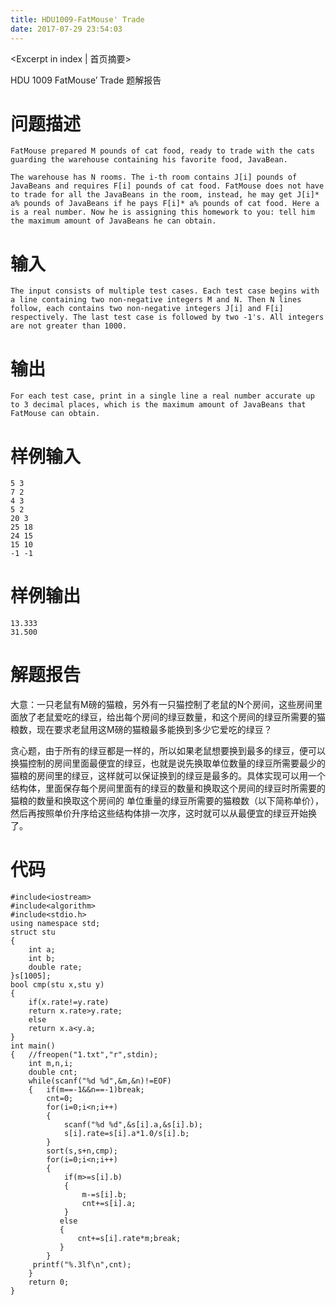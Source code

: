 ```yaml
---
title: HDU1009-FatMouse' Trade
date: 2017-07-29 23:54:03
---
```

<Excerpt in index | 首页摘要> 

HDU 1009 FatMouse’ Trade 题解报告
<!-- more -->

# 问题描述
```
FatMouse prepared M pounds of cat food, ready to trade with the cats guarding the warehouse containing his favorite food, JavaBean.

The warehouse has N rooms. The i-th room contains J[i] pounds of JavaBeans and requires F[i] pounds of cat food. FatMouse does not have to trade for all the JavaBeans in the room, instead, he may get J[i]* a% pounds of JavaBeans if he pays F[i]* a% pounds of cat food. Here a is a real number. Now he is assigning this homework to you: tell him the maximum amount of JavaBeans he can obtain.

```
# 输入
```
The input consists of multiple test cases. Each test case begins with a line containing two non-negative integers M and N. Then N lines follow, each contains two non-negative integers J[i] and F[i] respectively. The last test case is followed by two -1's. All integers are not greater than 1000.

```
# 输出
```
For each test case, print in a single line a real number accurate up to 3 decimal places, which is the maximum amount of JavaBeans that FatMouse can obtain.

```
# 样例输入
```
5 3
7 2
4 3
5 2
20 3
25 18
24 15
15 10
-1 -1

```
# 样例输出

```
13.333
31.500
```
# 解题报告
大意：一只老鼠有M磅的猫粮，另外有一只猫控制了老鼠的N个房间，这些房间里面放了老鼠爱吃的绿豆，给出每个房间的绿豆数量，和这个房间的绿豆所需要的猫粮数，现在要求老鼠用这M磅的猫粮最多能换到多少它爱吃的绿豆？

贪心题，由于所有的绿豆都是一样的，所以如果老鼠想要换到最多的绿豆，便可以换猫控制的房间里面最便宜的绿豆，也就是说先换取单位数量的绿豆所需要最少的猫粮的房间里的绿豆，这样就可以保证换到的绿豆是最多的。具体实现可以用一个结构体，里面保存每个房间里面有的绿豆的数量和换取这个房间的绿豆时所需要的猫粮的数量和换取这个房间的 单位重量的绿豆所需要的猫粮数（以下简称单价），然后再按照单价升序给这些结构体排一次序，这时就可以从最便宜的绿豆开始换了。

# 代码
```
#include<iostream>
#include<algorithm>
#include<stdio.h>
using namespace std;
struct stu
{
    int a;
    int b;
    double rate;
}s[1005];
bool cmp(stu x,stu y)
{
    if(x.rate!=y.rate)
    return x.rate>y.rate;
    else
    return x.a<y.a;
}
int main()
{   //freopen("1.txt","r",stdin);
    int m,n,i;
    double cnt;
    while(scanf("%d %d",&m,&n)!=EOF)
    {   if(m==-1&&n==-1)break;
        cnt=0;
        for(i=0;i<n;i++)
        {
            scanf("%d %d",&s[i].a,&s[i].b);
            s[i].rate=s[i].a*1.0/s[i].b;
        }
        sort(s,s+n,cmp);
        for(i=0;i<n;i++)
        {
            if(m>=s[i].b)
            {
                m-=s[i].b;
                cnt+=s[i].a;
            }
           else
           {
               cnt+=s[i].rate*m;break;
           }
        }
     printf("%.3lf\n",cnt);
    }
    return 0;
}
```